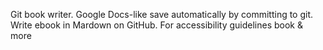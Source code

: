 Git book writer. Google Docs-like save automatically by committing to git. Write ebook in Mardown on GitHub. For accessibility guidelines book & more